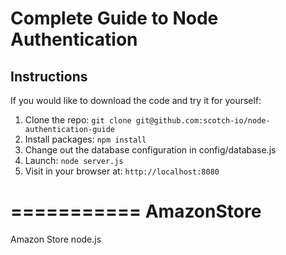 # Complete Guide to Node Authentication


## Instructions

If you would like to download the code and try it for yourself:

1. Clone the repo: `git clone git@github.com:scotch-io/node-authentication-guide`
2. Install packages: `npm install`
3. Change out the database configuration in config/database.js
4. Launch: `node server.js`
5. Visit in your browser at: `http://localhost:8080`



===========
AmazonStore
===========

Amazon Store node.js
